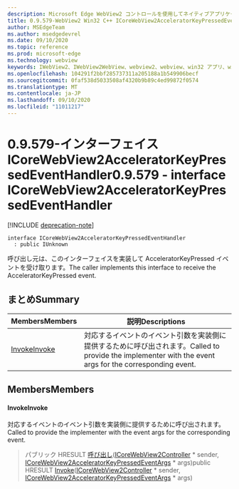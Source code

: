 ```yaml
---
description: Microsoft Edge WebView2 コントロールを使用してネイティブアプリケーションに web 技術 (HTML、CSS、JavaScript) を埋め込む
title: 0.9.579-WebView2 Win32 C++ ICoreWebView2AcceleratorKeyPressedEventHandler
author: MSEdgeTeam
ms.author: msedgedevrel
ms.date: 09/10/2020
ms.topic: reference
ms.prod: microsoft-edge
ms.technology: webview
keywords: IWebView2、IWebView2WebView、webview2、webview、win32 アプリ、win32、edge、ICoreWebView2、ICoreWebView2Controller、browser control、edge html、ICoreWebView2AcceleratorKeyPressedEventHandler
ms.openlocfilehash: 104291f2bbf285737311a205188a1b549906becf
ms.sourcegitcommit: 0faf538d5033508af4320b9b89c4ed99872f0574
ms.translationtype: MT
ms.contentlocale: ja-JP
ms.lasthandoff: 09/10/2020
ms.locfileid: "11011217"
---
```

# <span data-ttu-id="b12ac-104">0.9.579-インターフェイス ICoreWebView2AcceleratorKeyPressedEventHandler</span><span class="sxs-lookup"><span data-stu-id="b12ac-104">0.9.579 - interface ICoreWebView2AcceleratorKeyPressedEventHandler</span></span> 

[!INCLUDE [deprecation-note](../../includes/deprecation-note.md)]

```
interface ICoreWebView2AcceleratorKeyPressedEventHandler
  : public IUnknown
```

<span data-ttu-id="b12ac-105">呼び出し元は、このインターフェイスを実装して AcceleratorKeyPressed イベントを受け取ります。</span><span class="sxs-lookup"><span data-stu-id="b12ac-105">The caller implements this interface to receive the AcceleratorKeyPressed event.</span></span>

## <span data-ttu-id="b12ac-106">まとめ</span><span class="sxs-lookup"><span data-stu-id="b12ac-106">Summary</span></span>

 <span data-ttu-id="b12ac-107">Members</span><span class="sxs-lookup"><span data-stu-id="b12ac-107">Members</span></span>                        | <span data-ttu-id="b12ac-108">説明</span><span class="sxs-lookup"><span data-stu-id="b12ac-108">Descriptions</span></span>
--------------------------------|---------------------------------------------
[<span data-ttu-id="b12ac-109">Invoke</span><span class="sxs-lookup"><span data-stu-id="b12ac-109">Invoke</span></span>](#invoke) | <span data-ttu-id="b12ac-110">対応するイベントのイベント引数を実装側に提供するために呼び出されます。</span><span class="sxs-lookup"><span data-stu-id="b12ac-110">Called to provide the implementer with the event args for the corresponding event.</span></span>

## <span data-ttu-id="b12ac-111">Members</span><span class="sxs-lookup"><span data-stu-id="b12ac-111">Members</span></span>

#### <span data-ttu-id="b12ac-112">Invoke</span><span class="sxs-lookup"><span data-stu-id="b12ac-112">Invoke</span></span> 

<span data-ttu-id="b12ac-113">対応するイベントのイベント引数を実装側に提供するために呼び出されます。</span><span class="sxs-lookup"><span data-stu-id="b12ac-113">Called to provide the implementer with the event args for the corresponding event.</span></span>

> <span data-ttu-id="b12ac-114">パブリック HRESULT [呼び出し](#invoke)([ICoreWebView2Controller](icorewebview2controller.md) \* sender, [ICoreWebView2AcceleratorKeyPressedEventArgs](icorewebview2acceleratorkeypressedeventargs.md) \* args)</span><span class="sxs-lookup"><span data-stu-id="b12ac-114">public HRESULT [Invoke](#invoke)([ICoreWebView2Controller](icorewebview2controller.md) \* sender, [ICoreWebView2AcceleratorKeyPressedEventArgs](icorewebview2acceleratorkeypressedeventargs.md) \* args)</span></span>

